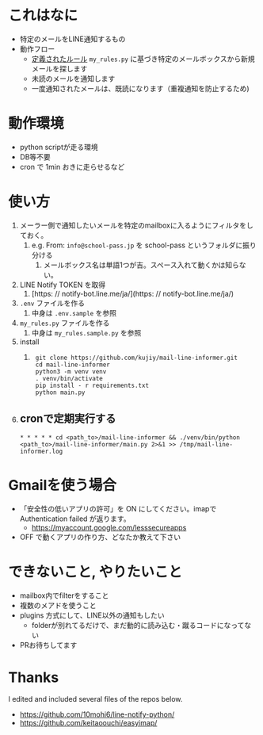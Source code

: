 # これはなに
- 特定のメールをLINE通知するもの
- 動作フロー
  - [定義されたルール](https://github.com/kujiy/mail-line-informer/blob/master/models.py) `my_rules.py` に基づき特定のメールボックスから新規メールを探します
  - 未読のメールを通知します
   - 一度通知されたメールは、既読になります（重複通知を防止するため)

# 動作環境
- python scriptが走る環境
- DB等不要
- cron で 1min おきに走らせるなど

# 使い方
1. メーラー側で通知したいメールを特定のmailboxに入るようにフィルタをしておく。
   1. e.g. From: `info@school-pass.jp` を school-pass というフォルダに振り分ける
      1. メールボックス名は単語1つが吉。スペース入れて動くかは知らない。
1. LINE Notify TOKEN を取得
    1. [https: // notify-bot.line.me/ja/](https: // notify-bot.line.me/ja/)
1. `.env` ファイルを作る
    1. 中身は `.env.sample` を参照
1. `my_rules.py` ファイルを作る
    1. 中身は `my_rules.sample.py` を参照
1. install
    1. ```
        git clone https://github.com/kujiy/mail-line-informer.git
        cd mail-line-informer
        python3 -m venv venv
        . venv/bin/activate
        pip install - r requirements.txt
        python main.py
        ```
1. cronで定期実行する
    - 
   ```
   * * * * * cd <path_to>/mail-line-informer && ./venv/bin/python <path_to>/mail-line-informer/main.py 2>&1 >> /tmp/mail-line-informer.log
   ```

# Gmailを使う場合
- 「安全性の低いアプリの許可」を ON にしてください。imapで Authentication failed が返ります。
  - https://myaccount.google.com/lesssecureapps
- OFF で動くアプリの作り方、どなたか教えて下さい

# できないこと, やりたいこと
- mailbox内でfilterをすること
- 複数のメアドを使うこと
- plugins 方式にして、LINE以外の通知もしたい
  - folderが別れてるだけで、まだ動的に読み込む・蹴るコードになってない
- PRお待ちしてます

# Thanks
I edited and included several files of the repos below.

- https://github.com/10mohi6/line-notify-python/
- https://github.com/keitaoouchi/easyimap/

